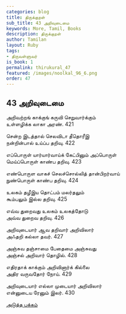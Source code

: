 ```yaml
---
categories: blog
title: திருக்குறள்
sub_title: 43 அறிவுடைமை
keywords: More, Tamil, Books
description: திருக்குறள்
author: Tamilan
layout: Ruby
tags:
- திருவள்ளுவர்
is_book: 1
permalink: thirukural_47
featured: /images/noolkal_96_6.png
order: 47
---
```

## 43 அறிவுடைமை

அறிவற்றங் காக்குங் கருவி செறுவார்க்கும்  
உள்ளழிக்க லாகா அரண். 421

சென்ற இடத்தால் செலவிடா தீதொரீஇ  
நன்றின்பால் உய்ப்ப தறிவு. 422

எப்பொருள் யார்யார்வாய்க் கேட்பினும் அப்பொருள்  
மெய்ப்பொருள் காண்ப தறிவு. 423

எண்பொருள வாகச் செலச்சொல்லித் தான்பிறர்வாய்  
நுண்பொருள் காண்ப தறிவு. 424

உலகம் தழீஇய தொட்பம் மலர்தலும்  
கூம்பலும் இல்ல தறிவு. 425

எவ்வ துறைவது உலகம் உலகத்தோடு  
அவ்வ துறைவ தறிவு. 426

அறிவுடையார் ஆவ தறிவார் அறிவிலார்  
அஃதறி கல்லா தவர். 427

அஞ்சுவ தஞ்சாமை பேதைமை அஞ்சுவது  
அஞ்சல் அறிவார் தொழில். 428

எதிரதாக் காக்கும் அறிவினார்க் கில்லை  
அதிர வருவதோர் நோய். 429

அறிவுடையார் எல்லா முடையார் அறிவிலார்  
என்னுடைய ரேனும் இலர். 430

[அடுத்த பக்கம்](thirukural_48)